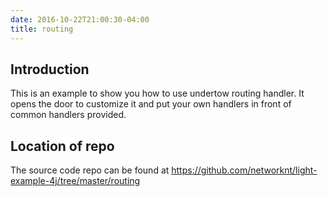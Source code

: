 ```yaml
---
date: 2016-10-22T21:00:30-04:00
title: routing
---
```


## Introduction

This is an example to show you how to use undertow routing handler. It opens
the door to customize it and put your own handlers in front of common handlers
provided.


## Location of repo

The source code repo can be found at https://github.com/networknt/light-example-4j/tree/master/routing

